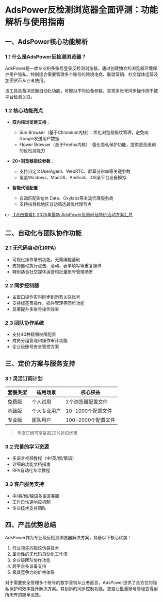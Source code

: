 # AdsPower反检测浏览器全面评测：功能解析与使用指南

## 一、AdsPower核心功能解析

### 1.1 什么是AdsPower反检测浏览器？
AdsPower是一款专业的多账号登录反检测浏览器，通过创建独立的浏览器环境保护用户隐私。特别适合需要管理多个账号的跨境电商、联盟营销、社交媒体运营及加密货币从业者使用。

该工具具备浏览器自动化功能，可模拟不同设备参数，实现多账号同步操作而不被平台检测关联。

### 1.2 核心功能亮点
- **双内核浏览器支持**：
  - Sun Browser（基于Chromium内核）：优化浏览器指纹管理，避免向Google发送用户数据
  - Flower Browser（基于Firefox内核）：强化隐私保护功能，提供更高级别的反检测能力

- **20+浏览器指纹参数**：
  - 支持自定义UserAgent、WebRTC、屏幕分辨率等关键参数
  - 覆盖Windows、MacOS、Android、iOS全平台设备模拟

- **智能代理配置**：
  - 自动匹配Bright Data、Oxylabs等主流代理服务商
  - 支持按目标地区自动筛选最优代理节点

👉 [【点击查看】2025年最新 AdsPower优惠码及特价活动方案汇总](https://bit.ly/adspower_free)

## 二、自动化与团队协作功能

### 2.1 无代码自动化(RPA)
- 可视化操作录制功能，无需编程基础
- 支持自动执行点击、滚动、表单填写等重复操作
- 特别适合社交媒体运营和批量账号管理场景

### 2.2 同步控制器
- 主窗口操作实时同步到所有关联账号
- 支持标签页操作、插件管理等同步功能
- 显著提升多账号操作效率

### 2.3 团队协作系统
- 支持40种精细权限配置
- 成员分组管理和操作审计功能
- 企业级账号安全管控方案

## 三、定价方案与服务支持

### 3.1 灵活订阅计划
| 套餐类型 | 适用场景 | 核心权益 |
|---------|---------|---------|
| 免费版 | 个人试用 | 2个浏览器配置文件 |
| 基础版 | 个人专业用户 | 10-1000个配置文件 |
| 专业版 | 团队用户 | 100-2000个配置文件 |

> 年度订阅可享最高20%折扣优惠

### 3.2 完善的学习资源
- 多语言视频教程（中/英/俄/葡语）
- 详细的功能文档指南
- RPA自动化专项教程

### 3.3 客户服务支持
- 中/英/俄/越语多语言客服
- 工作日快速响应机制
- 专业技术支持团队

## 四、产品优势总结
AdsPower作为专业级反检测浏览器解决方案，具备以下核心优势：
1. 行业领先的指纹伪装技术
2. 革命性的无代码自动化工作流
3. 企业级团队协作功能
4. 跨平台多设备支持
5. 极具竞争力的价格体系

对于需要安全管理多个账号的数字营销从业者而言，AdsPower提供了全方位的隐私保护和效率提升解决方案。其创新的同步控制功能，更是让批量账号管理变得前所未有的简单高效。